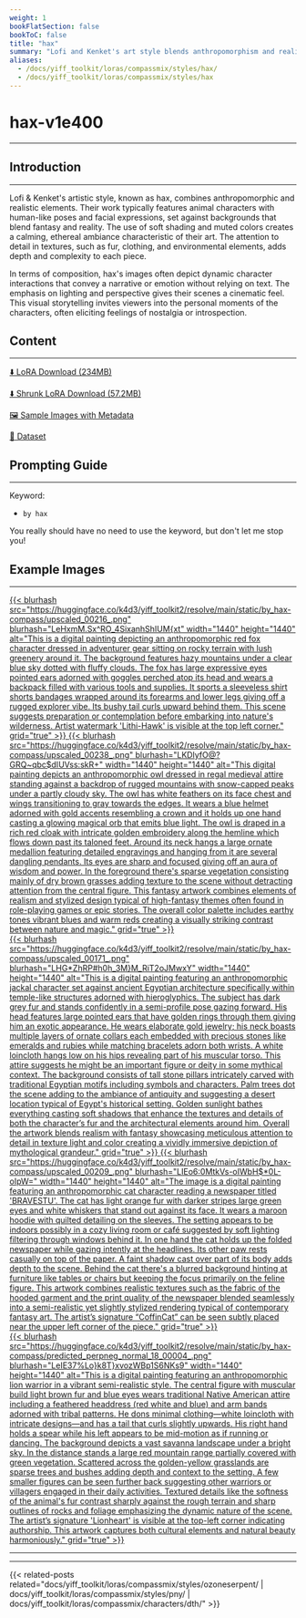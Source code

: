 ```yaml
---
weight: 1
bookFlatSection: false
bookToC: false
title: "hax"
summary: "Lofi and Kenket's art style blends anthropomorphism and realism, featuring detailed animal characters in serene, cinematic scenes that evoke emotion and narrative through soft shading, muted colors, and dynamic compositions."
aliases:
  - /docs/yiff_toolkit/loras/compassmix/styles/hax/
  - /docs/yiff_toolkit/loras/compassmix/styles/hax
---
```


<!--markdownlint-disable MD025 MD033 -->

# hax-v1e400

---

## Introduction

---

Lofi & Kenket's artistic style, known as hax, combines anthropomorphic and realistic elements. Their work typically features animal characters with human-like poses and facial expressions, set against backgrounds that blend fantasy and reality. The use of soft shading and muted colors creates a calming, ethereal ambiance characteristic of their art. The attention to detail in textures, such as fur, clothing, and environmental elements, adds depth and complexity to each piece.

In terms of composition, hax's images often depict dynamic character interactions that convey a narrative or emotion without relying on text. The emphasis on lighting and perspective gives their scenes a cinematic feel. This visual storytelling invites viewers into the personal moments of the characters, often eliciting feelings of nostalgia or introspection.

## Content

---

[⬇️ LoRA Download (234MB)](https://huggingface.co/k4d3/yiff_toolkit2/resolve/main/compass_loras/by_hax-v1e400/by_hax-v1e400.safetensors)

[⬇️ Shrunk LoRA Download (57.2MB)](https://huggingface.co/k4d3/yiff_toolkit2/resolve/main/compass_loras/by_hax-v1e400/by_hax-v1e400_frockpt1_th-3.55.safetensors)

[🖼️ Sample Images with Metadata](https://huggingface.co/k4d3/yiff_toolkit2/tree/main/static/by_hax-compass)

[📐 Dataset](https://huggingface.co/datasets/k4d3/by_hax)

## Prompting Guide

---

Keyword:

- `by hax`

You really should have no need to use the keyword, but don't let me stop you!

## Example Images

---

<div class="image-grid">
  <div class="image-grid-container">
    <a href="https://huggingface.co/k4d3/yiff_toolkit2/resolve/main/static/by_hax-compass/upscaled_00216_.png">
      {{< blurhash
        src="https://huggingface.co/k4d3/yiff_toolkit2/resolve/main/static/by_hax-compass/upscaled_00216_.png"
        blurhash="LeHxmM.Sx^RO_4SixanhShIUM{xt"
        width="1440"
        height="1440"
        alt="This is a digital painting depicting an anthropomorphic red fox character dressed in adventurer gear sitting on rocky terrain with lush greenery around it. The background features hazy mountains under a clear blue sky dotted with fluffy clouds. The fox has large expressive eyes pointed ears adorned with goggles perched atop its head and wears a backpack filled with various tools and supplies. It sports a sleeveless shirt shorts bandages wrapped around its forearms and lower legs giving off a rugged explorer vibe. Its bushy tail curls upward behind them. This scene suggests preparation or contemplation before embarking into nature's wilderness. Artist watermark 'Lithi-Hawk' is visible at the top left corner."
        grid="true"
      >}}
    </a>
    <a href="https://huggingface.co/k4d3/yiff_toolkit2/resolve/main/static/by_hax-compass/upscaled_00238_.png">
      {{< blurhash
        src="https://huggingface.co/k4d3/yiff_toolkit2/resolve/main/static/by_hax-compass/upscaled_00238_.png"
        blurhash="LKDlyfO@?GRQ~qbc$dIUVss:skR+"
        width="1440"
        height="1440"
        alt="This digital painting depicts an anthropomorphic owl dressed in regal medieval attire standing against a backdrop of rugged mountains with snow-capped peaks under a partly cloudy sky. The owl has white feathers on its face chest and wings transitioning to gray towards the edges. It wears a blue helmet adorned with gold accents resembling a crown and it holds up one hand casting a glowing magical orb that emits blue light. The owl is draped in a rich red cloak with intricate golden embroidery along the hemline which flows down past its taloned feet. Around its neck hangs a large ornate medallion featuring detailed engravings and hanging from it are several dangling pendants. Its eyes are sharp and focused giving off an aura of wisdom and power. In the foreground there's sparse vegetation consisting mainly of dry brown grasses adding texture to the scene without detracting attention from the central figure. This fantasy artwork combines elements of realism and stylized design typical of high-fantasy themes often found in role-playing games or epic stories. The overall color palette includes earthy tones vibrant blues and warm reds creating a visually striking contrast between nature and magic."
        grid="true"
      >}}
    </a>
  </div>
</div>

<div class="image-grid">
  <div class="image-grid-container">
    <a href="https://huggingface.co/k4d3/yiff_toolkit2/resolve/main/static/by_hax-compass/upscaled_00171_.png">
      {{< blurhash
        src="https://huggingface.co/k4d3/yiff_toolkit2/resolve/main/static/by_hax-compass/upscaled_00171_.png"
        blurhash="LHG*ZhRP#h0h_3M}M_RiT2oJMwxY"
        width="1440"
        height="1440"
        alt="This is a digital painting featuring an anthropomorphic jackal character set against ancient Egyptian architecture specifically within temple-like structures adorned with hieroglyphics. The subject has dark grey fur and stands confidently in a semi-profile pose gazing forward. His head features large pointed ears that have golden rings through them giving him an exotic appearance. He wears elaborate gold jewelry; his neck boasts multiple layers of ornate collars each embedded with precious stones like emeralds and rubies while matching bracelets adorn both wrists. A white loincloth hangs low on his hips revealing part of his muscular torso. This attire suggests he might be an important figure or deity in some mythical context. The background consists of tall stone pillars intricately carved with traditional Egyptian motifs including symbols and characters. Palm trees dot the scene adding to the ambiance of antiquity and suggesting a desert location typical of Egypt's historical setting. Golden sunlight bathes everything casting soft shadows that enhance the textures and details of both the character’s fur and the architectural elements around him. Overall the artwork blends realism with fantasy showcasing meticulous attention to detail in texture light and color creating a vividly immersive depiction of mythological grandeur."
        grid="true"
      >}}
    </a>
    <a href="https://huggingface.co/k4d3/yiff_toolkit2/resolve/main/static/by_hax-compass/upscaled_00209_.png">
      {{< blurhash
        src="https://huggingface.co/k4d3/yiff_toolkit2/resolve/main/static/by_hax-compass/upscaled_00209_.png"
        blurhash="LIEo6:0MtkVs-oIWbH$*0L-oIpW="
        width="1440"
        height="1440"
        alt="The image is a digital painting featuring an anthropomorphic cat character reading a newspaper titled 'BRAVESTU'. The cat has light orange fur with darker stripes large green eyes and white whiskers that stand out against its face. It wears a maroon hoodie with quilted detailing on the sleeves. The setting appears to be indoors possibly in a cozy living room or café suggested by soft lighting filtering through windows behind it. In one hand the cat holds up the folded newspaper while gazing intently at the headlines. Its other paw rests casually on top of the paper. A faint shadow cast over part of its body adds depth to the scene. Behind the cat there's a blurred background hinting at furniture like tables or chairs but keeping the focus primarily on the feline figure. This artwork combines realistic textures such as the fabric of the hooded garment and the print quality of the newspaper blended seamlessly into a semi-realistic yet slightly stylized rendering typical of contemporary fantasy art. The artist’s signature “CoffinCat” can be seen subtly placed near the upper left corner of the piece."
        grid="true"
      >}}
    </a>
  </div>
</div>

<div class="image-grid">
  <div class="image-grid-container">
    <a href="https://huggingface.co/k4d3/yiff_toolkit2/resolve/main/static/by_hax-compass/predicted_perpneg_normal_18_00004_.png">
      {{< blurhash
        src="https://huggingface.co/k4d3/yiff_toolkit2/resolve/main/static/by_hax-compass/predicted_perpneg_normal_18_00004_.png"
        blurhash="LeIE37%Lo}k8T}xvozWBp1S6NKs9"
        width="1440"
        height="1440"
        alt="This is a digital painting featuring an anthropomorphic lion warrior in a vibrant semi-realistic style. The central figure with muscular build light brown fur and blue eyes wears traditional Native American attire including a feathered headdress (red white and blue) and arm bands adorned with tribal patterns. He dons minimal clothing—white loincloth with intricate designs—and has a tail that curls slightly upwards. His right hand holds a spear while his left appears to be mid-motion as if running or dancing. The background depicts a vast savanna landscape under a bright sky. In the distance stands a large red mountain range partially covered with green vegetation. Scattered across the golden-yellow grasslands are sparse trees and bushes adding depth and context to the setting. A few smaller figures can be seen further back suggesting other warriors or villagers engaged in their daily activities. Textured details like the softness of the animal's fur contrast sharply against the rough terrain and sharp outlines of rocks and foliage emphasizing the dynamic nature of the scene. The artist’s signature 'Lionheart' is visible at the top-left corner indicating authorship. This artwork captures both cultural elements and natural beauty harmoniously."
        grid="true"
      >}}
    </a>
  </div>
</div>

---

---

{{< related-posts related="docs/yiff_toolkit/loras/compassmix/styles/ozoneserpent/ | docs/yiff_toolkit/loras/compassmix/styles/pny/ | docs/yiff_toolkit/loras/compassmix/characters/dth/" >}}
